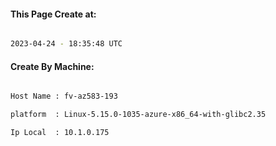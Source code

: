 
   
#### This Page Create at:

```bash

2023-04-24 - 18:35:48 UTC

```

#### Create By Machine:

```bash

Host Name : fv-az583-193

platform  : Linux-5.15.0-1035-azure-x86_64-with-glibc2.35

Ip Local  : 10.1.0.175

```


